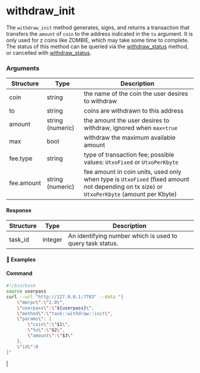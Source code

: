 # withdraw_init

The `withdraw_init` method generates, signs, and returns a transaction that transfers the `amount` of `coin` to the address indicated in the `to` argument. It is only used for z coins like ZOMBIE, which may take some time to complete. The status of this method can be queried via the [withdraw_status](withdraw_status.html) method, or cancelled with [withdraw_status](withdraw_cancel.html).


### Arguments

| Structure     | Type             | Description                                                                                                                               |
| ------------- | ---------------- | ----------------------------------------------------------------------------------------------------------------------------------------- |
| coin          | string           | the name of the coin the user desires to withdraw                                                                                         |
| to            | string           | coins are withdrawn to this address                                                                                                       |
| amount        | string (numeric) | the amount the user desires to withdraw, ignored when `max=true`                                                                          |
| max           | bool             | withdraw the maximum available amount                                                                                                     |
| fee.type      | string           | type of transaction fee; possible values: `UtxoFixed` or `UtxoPerKbyte`                                                                   |
| fee.amount    | string (numeric) | fee amount in coin units, used only when type is `UtxoFixed` (fixed amount not depending on tx size) or `UtxoPerKbyte` (amount per Kbyte) |



#### Response

| Structure              | Type              | Description                                                                                                        |
| ---------------------- | ----------------- | ------------------------------------------------------------------------------------------------------------------ |
| task_id                | integer           | An identifying number which is used to query task status.                                                          |

#### :pushpin: Examples

#### Command

```bash
#!/bin/bash
source userpass
curl --url "http://127.0.0.1:7783" --data "{
    \"mmrpc\":\"2.0\",
    \"userpass\":\"${userpass}\",
    \"method\":\"task::withdraw::init\",
    \"params\": {
        \"coin\":\"$1\",
        \"to\":\"$2\",
        \"amount\":\"$3\"
    },
    \"id\":0
}"
```

<div style="margin-top: 0.5rem;">

<collapse-text hidden title="Response">

#### Response

```json
{
  "mmrpc": "2.0",
  "result": {
    "task_id": 0
  },
  "id": null
}
```

</collapse-text>

</div>                                                                                                                   |
